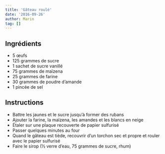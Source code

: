 ```yaml
---
title: 'Gâteau roulé'
date: '2016-09-26'
author: Marin
tag: []
---
```

## Ingrédients
- 5 œufs
- 125 grammes de sucre
- 1 sachet de sucre vanillé
- 75 grammes de maïzena
- 25 grammes de farine
- 30 grammes de poudre d’amande
- 1 pincée de sel

## Instructions
- Battre les jaunes et le sucre jusqu’à former des rubans
- Ajouter la farine, la maïzena, les amandes et les blancs en neige
- Étaler sur une plaque recouverte de papier sulfurisé
- Passer quelques minutes au four
- Quand le gâteau est tiède, recouvrir d’un torchon sec et propre et rouler avec le papier sulfurisé
- Faire le sirop (½ verre d’eau, 75 grammes de sucre, rhum)

